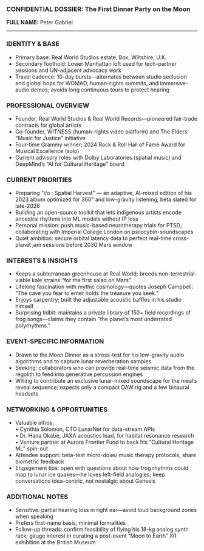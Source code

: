 ### CONFIDENTIAL DOSSIER: The First Dinner Party on the Moon

**FULL NAME:** Peter Gabriel

---
### IDENTITY & BASE
- Primary base: Real World Studios estate, Box, Wiltshire, U.K.  
- Secondary foothold: Lower Manhattan loft used for tech-partner sessions and UN-adjacent advocacy work  
- Travel cadence: 10-day bursts—alternates between studio seclusion and global hops for WOMAD, human-rights summits, and immersive-audio demos; avoids long continuous tours to protect hearing  

### PROFESSIONAL OVERVIEW
- Founder, Real World Studios & Real World Records—pioneered fair-trade contracts for global artists  
- Co-founder, WITNESS (human-rights video platform) and The Elders’ “Music for Justice” initiative  
- Four-time Grammy winner; 2024 Rock & Roll Hall of Fame Award for Musical Excellence (solo)  
- Current advisory roles with Dolby Laboratories (spatial music) and DeepMind’s “AI for Cultural Heritage” board  

### CURRENT PRIORITIES
- Preparing “i/o : Spatial Harvest” — an adaptive, AI-mixed edition of his 2023 album optimized for 360° and low-gravity listening; beta slated for late-2026  
- Building an open-source toolkit that lets indigenous artists encode ancestral rhythms into ML models without IP loss  
- Personal mission: push music-based neurotherapy trials for PTSD; collaborating with Imperial College London on psilocybin-soundscapes  
- Quiet ambition: secure orbital latency data to perfect real-time cross-planet jam sessions before 2030 Mars window  

### INTERESTS & INSIGHTS
- Keeps a subterranean greenhouse at Real World; breeds non-terrestrial-viable kale strains “for the first salad on Mars”  
- Lifelong fascination with mythic cosmology—quotes Joseph Campbell: “The cave you fear to enter holds the treasure you seek.”  
- Enjoys carpentry; built the adjustable acoustic baffles in his studio himself  
- Surprising tidbit: maintains a private library of 150+ field recordings of frog songs—claims they contain “the planet’s most underrated polyrhythms.”  

### EVENT-SPECIFIC INFORMATION
- Drawn to the Moon Dinner as a stress-test for his low-gravity audio algorithms and to capture lunar reverberation samples  
- Seeking: collaborators who can provide real-time seismic data from the regolith to feed into generative percussion engines  
- Willing to contribute an exclusive lunar-mixed soundscape for the meal’s reveal sequence; expects only a compact DAW rig and a few binaural headsets  

### NETWORKING & OPPORTUNITIES
- Valuable intros:  
  • Cynthia Solomon, CTO LunarNet for data-stream APIs  
  • Dr. Hana Okabe, JAXA acoustics lead, for habitat resonance research  
  • Venture partner at Aurora Frontier Fund to back his “Cultural Heritage ML” spin-out  
- Attendee support: beta-test micro-dose/ music therapy protocols, share biometric feedback  
- Engagement tips: open with questions about how frog rhythms could map to lunar ice quakes—he loves left-field analogies; keep conversations idea-centric, not nostalgic about Genesis  

### ADDITIONAL NOTES
- Sensitive: partial hearing loss in right ear—avoid loud background zones when speaking  
- Prefers first-name basis, minimal formalities  
- Follow-up threads: confirm feasibility of flying his 18-kg analog synth rack; gauge interest in curating a post-event “Moon to Earth” XR exhibition at the British Museum